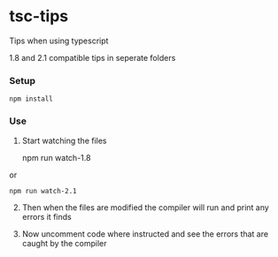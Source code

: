 # tsc-tips
Tips when using typescript

1.8 and 2.1 compatible tips in seperate folders

### Setup

    npm install
    
### Use

1. Start watching the files

    npm run watch-1.8

or

    npm run watch-2.1

2. Then when the files are modified the compiler will run and print any errors it finds

3. Now uncomment code where instructed and see the errors that are caught by the compiler
